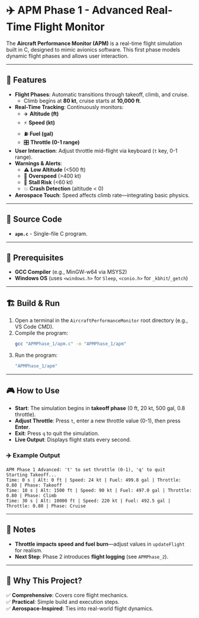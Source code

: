 # ✈️ APM Phase 1 - Advanced Real-Time Flight Monitor

The **Aircraft Performance Monitor (APM)** is a real-time flight simulation built in C, designed to mimic avionics software. This first phase models dynamic flight phases and allows user interaction.

---

## 🚀 Features
- **Flight Phases**: Automatic transitions through takeoff, climb, and cruise.
  - Climb begins at **80 kt**, cruise starts at **10,000 ft**.
- **Real-Time Tracking**: Continuously monitors:
  - ✈️ **Altitude (ft)**
  - ⚡ **Speed (kt)**
  - ⛽ **Fuel (gal)**
  - 🎛️ **Throttle (0-1 range)**
- **User Interaction**: Adjust throttle mid-flight via keyboard (`t` key, 0-1 range).
- **Warnings & Alerts**:
  - ⚠️ **Low Altitude** (<500 ft)
  - 🚀 **Overspeed** (>400 kt)
  - 🛑 **Stall Risk** (<60 kt)
  - 💥 **Crash Detection** (altitude < 0)
- **Aerospace Touch**: Speed affects climb rate—integrating basic physics.

---

## 📂 Source Code
- **`apm.c`** - Single-file C program.

---

## 🔧 Prerequisites
- **GCC Compiler** (e.g., MinGW-w64 via MSYS2)
- **Windows OS** (uses `<windows.h>` for `Sleep`, `<conio.h>` for `_kbhit`/`_getch`)

---

## 🏗️ Build & Run
1. Open a terminal in the `AircraftPerformanceMonitor` root directory (e.g., VS Code CMD).
2. Compile the program:
   ```bash
   gcc "APMPhase_1/apm.c" -o "APMPhase_1/apm"
   ```
3. Run the program:
   ```bash
   "APMPhase_1/apm"
   ```

---

## 🎮 How to Use
- **Start**: The simulation begins in **takeoff phase** (0 ft, 20 kt, 500 gal, 0.8 throttle).
- **Adjust Throttle**: Press `t`, enter a new throttle value (0-1), then press **Enter**.
- **Exit**: Press `q` to quit the simulation.
- **Live Output**: Displays flight stats every second.

### ✈️ Example Output
```
APM Phase 1 Advanced: 't' to set throttle (0-1), 'q' to quit
Starting Takeoff...
Time: 0 s | Alt: 0 ft | Speed: 24 kt | Fuel: 499.8 gal | Throttle: 0.80 | Phase: Takeoff
Time: 10 s | Alt: 1500 ft | Speed: 90 kt | Fuel: 497.0 gal | Throttle: 0.80 | Phase: Climb
Time: 30 s | Alt: 10000 ft | Speed: 220 kt | Fuel: 492.5 gal | Throttle: 0.80 | Phase: Cruise
```

---

## 📝 Notes
- **Throttle impacts speed and fuel burn**—adjust values in `updateFlight` for realism.
- **Next Step**: Phase 2 introduces **flight logging** (see `APMPhase_2`).

---


## 🎯 Why This Project?
✅ **Comprehensive**: Covers core flight mechanics.  
✅ **Practical**: Simple build and execution steps.  
✅ **Aerospace-Inspired**: Ties into real-world flight dynamics.

